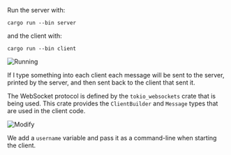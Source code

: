 Run the server with:
```
cargo run --bin server
```

and the client with:
```
cargo run --bin client
```

![Running](https://cdn.discordapp.com/attachments/314315831465213953/1235902534602981396/image.png?ex=66360f6e&is=6634bdee&hm=243f952bbcbf29572fbbc2ea79c95b9bffc52180cea4535a5f1dedff8a21a68a&)

If I type something into each client each message will be sent to the server, printed by the server, and then sent back to the client that sent it.

The WebSocket protocol is defined by the `tokio_websockets` crate that is being used. This crate provides the `ClientBuilder` and `Message` types that are used in the client code.

![Modify](https://cdn.discordapp.com/attachments/314315831465213953/1236579135426658325/image.png?ex=66388590&is=66373410&hm=85f09d779a00e8f9ebbb1df1d9e118caf7c28ae1552924b581a877087fec73cf&)

We add a `username` variable and pass it as a command-line when starting the client. 
